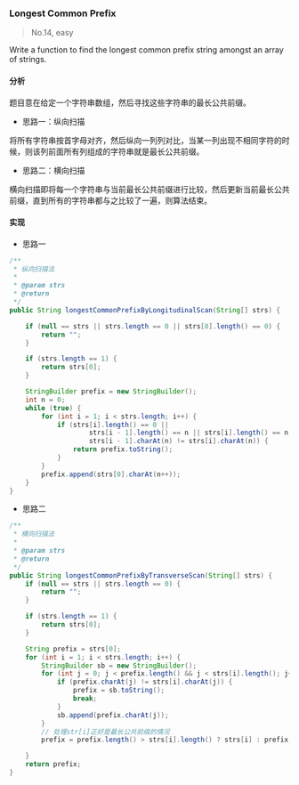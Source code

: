 ### Longest Common Prefix

> No.14, easy

Write a function to find the longest common prefix string amongst an array of strings.

#### 分析

题目意在给定一个字符串数组，然后寻找这些字符串的最长公共前缀。

- 思路一：纵向扫描  

将所有字符串按首字母对齐，然后纵向一列列对比，当某一列出现不相同字符的时候，则该列前面所有列组成的字符串就是最长公共前缀。

- 思路二：横向扫描

横向扫描即将每一个字符串与当前最长公共前缀进行比较，然后更新当前最长公共前缀，直到所有的字符串都与之比较了一遍，则算法结束。

#### 实现

- 思路一

```java
/**
 * 纵向扫描法
 *
 * @param strs
 * @return
 */
public String longestCommonPrefixByLongitudinalScan(String[] strs) {

    if (null == strs || strs.length == 0 || strs[0].length() == 0) {
        return "";
    }

    if (strs.length == 1) {
        return strs[0];
    }

    StringBuilder prefix = new StringBuilder();
    int n = 0;
    while (true) {
        for (int i = 1; i < strs.length; i++) {
            if (strs[i].length() == 0 ||
                    strs[i - 1].length() == n || strs[i].length() == n ||
                    strs[i - 1].charAt(n) != strs[i].charAt(n)) {
                return prefix.toString();
            }
        }
        prefix.append(strs[0].charAt(n++));
    }
}
```

- 思路二

```java
/**
 * 横向扫描法
 *
 * @param strs
 * @return
 */
public String longestCommonPrefixByTransverseScan(String[] strs) {
    if (null == strs || strs.length == 0) {
        return "";
    }

    if (strs.length == 1) {
        return strs[0];
    }

    String prefix = strs[0];
    for (int i = 1; i < strs.length; i++) {
        StringBuilder sb = new StringBuilder();
        for (int j = 0; j < prefix.length() && j < strs[i].length(); j++) {
            if (prefix.charAt(j) != strs[i].charAt(j)) {
                prefix = sb.toString();
                break;
            }
            sb.append(prefix.charAt(j));
        }
        // 处理str[i]正好是最长公共前缀的情况
        prefix = prefix.length() > strs[i].length() ? strs[i] : prefix;

    }
    return prefix;
}
```